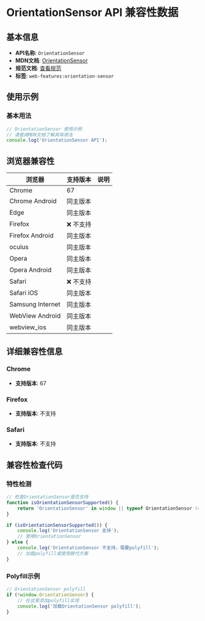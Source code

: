 # OrientationSensor API 兼容性数据

## 基本信息

- **API名称**: `OrientationSensor`
- **MDN文档**: [OrientationSensor](https://developer.mozilla.org/docs/Web/API/OrientationSensor)
- **规范文档**: [查看规范](https://w3c.github.io/orientation-sensor/#orientationsensor-interface)
- **标签**: `web-features:orientation-sensor`

## 使用示例

### 基本用法

```javascript
// OrientationSensor 使用示例
// 请查阅MDN文档了解具体用法
console.log('OrientationSensor API');
```

## 浏览器兼容性

| 浏览器 | 支持版本 | 说明 |
|--------|----------|------|
| Chrome | 67 |  |
| Chrome Android | 同主版本 |  |
| Edge | 同主版本 |  |
| Firefox | ❌ 不支持 |  |
| Firefox Android | 同主版本 |  |
| oculus | 同主版本 |  |
| Opera | 同主版本 |  |
| Opera Android | 同主版本 |  |
| Safari | ❌ 不支持 |  |
| Safari iOS | 同主版本 |  |
| Samsung Internet | 同主版本 |  |
| WebView Android | 同主版本 |  |
| webview_ios | 同主版本 |  |

## 详细兼容性信息

### Chrome

- **支持版本**: 67

### Firefox

- **支持版本**: 不支持

### Safari

- **支持版本**: 不支持

## 兼容性检查代码

### 特性检测

```javascript
// 检查OrientationSensor是否支持
function isOrientationSensorSupported() {
    return 'OrientationSensor' in window || typeof OrientationSensor !== 'undefined';
}

if (isOrientationSensorSupported()) {
    console.log('OrientationSensor 支持');
    // 使用OrientationSensor
} else {
    console.log('OrientationSensor 不支持，需要polyfill');
    // 加载polyfill或使用替代方案
}
```

### Polyfill示例

```javascript
// OrientationSensor polyfill
if (!window.OrientationSensor) {
    // 在这里添加polyfill实现
    console.log('加载OrientationSensor polyfill');
}
```

